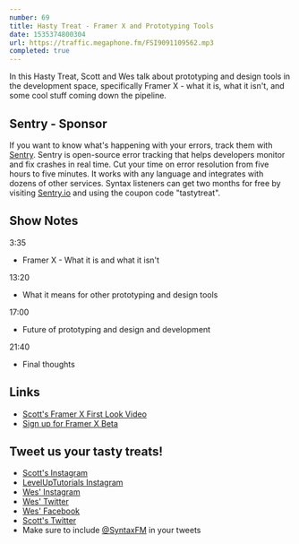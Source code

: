 ```yaml
---
number: 69
title: Hasty Treat - Framer X and Prototyping Tools
date: 1535374800304
url: https://traffic.megaphone.fm/FSI9091109562.mp3
completed: true
---
```


In this Hasty Treat, Scott and Wes talk about prototyping and design tools in the development space, specifically Framer X - what it is, what it isn't, and some cool stuff coming down the pipeline.

## Sentry - Sponsor

If you want to know what's happening with your errors, track them with [Sentry](https://sentry.io/). Sentry is open-source error tracking that helps developers monitor and fix crashes in real time. Cut your time on error resolution from five hours to five minutes. It works with any language and integrates with dozens of other services. Syntax listeners can get two months for free by visiting [Sentry.io](https://sentry.io/) and using the coupon code "tastytreat".

## Show Notes

3:35

* Framer X - What it is and what it isn't

13:20

* What it means for other prototyping and design tools

17:00

* Future of prototyping and design and development

21:40

* Final thoughts

## Links

* [Scott's Framer X First Look Video](https://youtu.be/oUhoBus1nn0)
* [Sign up for Framer X Beta](https://framer.com/x/)

## Tweet us your tasty treats!

* [Scott's Instagram](https://www.instagram.com/stolinski/)
* [LevelUpTutorials Instagram](https://www.instagram.com/LevelUpTutorials/)
* [Wes' Instagram](https://www.instagram.com/wesbos/)
* [Wes' Twitter](https://twitter.com/wesbos)
* [Wes' Facebook](https://www.facebook.com/wesbos.developer)
* [Scott's Twitter](https://twitter.com/stolinski)
* Make sure to include [@SyntaxFM](https://twitter.com/SyntaxFM) in your tweets
